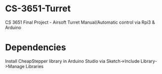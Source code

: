 # CS-3651-Turret
CS 3651 Final Project - Airsoft Turret Manual/Automatic control via Rpi3 &amp; Arduino

# Dependencies
Install CheapStepper library in Arduino Studio via Sketch->Include Library->Manage Libraries
